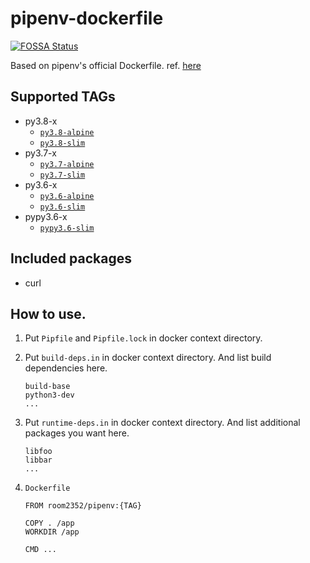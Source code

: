 # pipenv-dockerfile
[![FOSSA Status](https://app.fossa.io/api/projects/git%2Bgithub.com%2Froom2352%2Fpipenv-dockerfile.svg?type=shield)](https://app.fossa.io/projects/git%2Bgithub.com%2Froom2352%2Fpipenv-dockerfile?ref=badge_shield)


Based on pipenv's official Dockerfile.
ref. [here](https://github.com/pypa/pipenv/blob/master/Dockerfile)


## Supported TAGs

* py3.8-x
  * [`py3.8-alpine`](https://github.com/room2352/pipenv-dockerfile/blob/master/alpine/py3.8/Dockerfile)
  * [`py3.8-slim`](https://github.com/room2352/pipenv-dockerfile/blob/master/slim/py3.8/Dockerfile)
* py3.7-x
  * [`py3.7-alpine`](https://github.com/room2352/pipenv-dockerfile/blob/master/alpine/py3.7/Dockerfile)
  * [`py3.7-slim`](https://github.com/room2352/pipenv-dockerfile/blob/master/slim/py3.7/Dockerfile)
* py3.6-x
  * [`py3.6-alpine`](https://github.com/room2352/pipenv-dockerfile/blob/master/alpine/py3.6/Dockerfile)
  * [`py3.6-slim`](https://github.com/room2352/pipenv-dockerfile/blob/master/slim/py3.6/Dockerfile)
* pypy3.6-x
  * [`pypy3.6-slim`](https://github.com/room2352/pipenv-dockerfile/blob/master/slim/pypy3.6/Dockerfile)


## Included packages

* curl


## How to use.

1. Put `Pipfile` and `Pipfile.lock` in docker context directory.

2. Put `build-deps.in` in docker context directory.
And list build dependencies here.

    ```
    build-base
    python3-dev
    ...
    ```

3. Put `runtime-deps.in` in docker context directory.
And list additional packages you want here.

    ```
    libfoo
    libbar
    ...
    ```

4. `Dockerfile`

    ```
    FROM room2352/pipenv:{TAG}

    COPY . /app
    WORKDIR /app

    CMD ...
    ```
